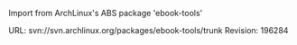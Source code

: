 Import from ArchLinux's ABS package 'ebook-tools'

URL: svn://svn.archlinux.org/packages/ebook-tools/trunk
Revision: 196284

